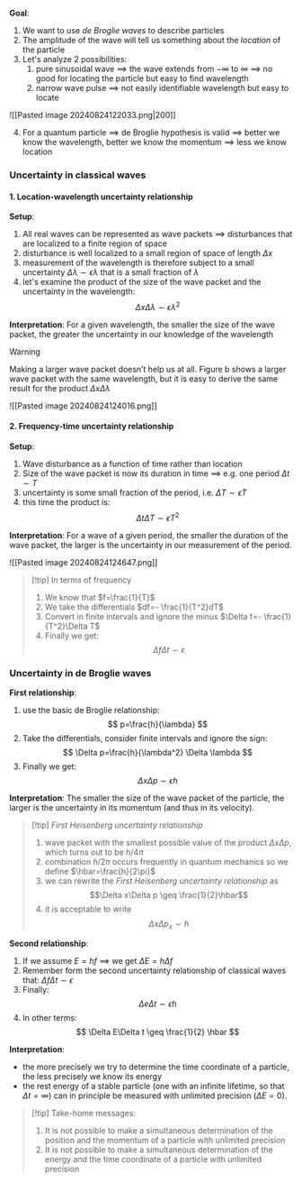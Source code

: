 
**Goal**:
1. We want to use *de Broglie waves* to describe particles
2. The amplitude of the wave will tell us something about the *location* of the particle
3. Let's analyze 2 possibilities:
	1. pure sinusoidal wave 
	   $\implies$ the wave extends from $-\infty$ to $\infty$ 
	   $\implies$ no good for locating the particle but easy to find wavelength
	2. narrow wave pulse 
	   $\implies$ not easily identifiable wavelength but easy to locate
 
![[Pasted image 20240824122033.png|200]]

4. For a quantum particle 
   $\implies$ de Broglie hypothesis is valid
   $\implies$ better we know the wavelength, better we know the momentum
   $\implies$ less we know location

### Uncertainty in classical waves

#### 1. Location-wavelength uncertainty relationship

**Setup**:
1. All real waves can be represented as wave packets $\implies$ disturbances that are localized to a finite region of space
2. disturbance is well localized to a small region of space of length $\Delta x$
3. measurement of the wavelength is therefore subject to a small uncertainty $\Delta\lambda \sim \epsilon\lambda$ that is a small fraction of $\lambda$
4. let's examine the product of the size of the wave packet and the uncertainty in the wavelength:
$$
\Delta x\Delta\lambda\sim\epsilon\lambda^2
$$

**Interpretation**:
For a given wavelength, the smaller the size of the wave packet, the greater the uncertainty in our knowledge of the wavelength

>[!warning]
>Making a larger wave packet doesn’t help us at all. Figure b shows a larger wave packet with the same wavelength, but it is easy to derive the same result for the product $\Delta x \Delta\lambda$

![[Pasted image 20240824124016.png]]

#### 2. Frequency-time uncertainty relationship

**Setup**:
1. Wave disturbance as a function of time rather than location
2. Size of the wave packet is now its duration in time $\implies$ e.g. one period $\Delta t \sim T$
3. uncertainty is some small fraction of the period, i.e. $\Delta T \sim \epsilon T$
4. this time the product is:
$$
\Delta t\Delta T\sim\epsilon T^2
$$

**Interpretation**:
For a wave of a given period, the smaller the duration of the wave packet, the larger is the uncertainty in our measurement of the period.

![[Pasted image 20240824124647.png]]

>[!tip] In terms of frequency
>1. We know that $f=\frac{1}{T}$
>2. We take the differentials $df=- \frac{1}{T^2}dT$
>3. Convert in finite intervals and ignore the minus $\Delta f=- \frac{1}{T^2}\Delta T$
>4. Finally we get:
>   $$ \Delta f\Delta t \sim \epsilon$$

### Uncertainty in de Broglie waves

**First relationship**:
1. use the basic de Broglie relationship:
$$
p=\frac{h}{\lambda}
$$
2. Take the differentials, consider finite intervals and ignore the sign:
$$
\Delta p=\frac{h}{\lambda^2} \Delta \lambda
$$
3. Finally we get:
$$
\Delta x \Delta p \sim \epsilon h
$$

**Interpretation**:
The smaller the size of the wave packet of the particle, the larger is the uncertainty in its momentum (and thus in its velocity).

>[!tip] *First Heisenberg uncertainty relationship*
>1. wave packet with the smallest possible value of the product $\Delta x\Delta p$, which turns out to be $h / 4\pi$
>2. combination $h / 2\pi$ occurs frequently in quantum mechanics so we define $\hbar=\frac{h}{2\pi}$
>3. we can rewrite the *First Heisenberg uncertainty relationship* as $$\Delta x\Delta p \geq \frac{1}{2}\hbar$$
>4. it is acceptable to write $$\Delta x\Delta p_{x}\sim \hbar$$

**Second relationship**:
1. If we assume $E=hf$  $\implies$ we get $\Delta E = h\Delta f$
2. Remember form the second uncertainty relationship of classical waves that: $\Delta f \Delta t \sim \epsilon$
3. Finally:
$$
\Delta e\Delta t \sim \epsilon h
$$
4. In other terms:
$$
\Delta E\Delta t \geq \frac{1}{2} \hbar
$$

**Interpretation**:
- the more precisely we try to determine the time coordinate of a particle, the less precisely we know its energy
- the rest energy of a stable particle (one with an infinite lifetime, so that $\Delta t = \infty$) can in principle be measured with unlimited precision ($\Delta E=0$).

>[!tip] Take-home messages:
>1. It is not possible to make a simultaneous determination of the position and the momentum of a particle with unlimited precision
>2. It is not possible to make a simultaneous determination of the energy and the time coordinate of a particle with unlimited precision

